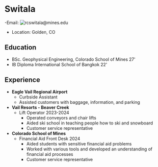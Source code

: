 # Switala
-Email: ![rcswitala@mines.edu](rcswitala@mines.edu)
- Location: Golden, CO

## Education
- BSc. Geophysical Engineering, Colorado School of Mines 27'
- IB Diploma International School of Bangkok 22'

## Experience
- **Eagle Vail Regional Airport**
	- Curbside Assistant 
	- Assisted customers with baggage, information, and parking
- **Vail Resorts - Beaver Creek**
	- Lift Operator 2023-2024
		- Operated conveyors and chair lifts
		- Aided ski school in teaching people how to ski and snowboard
		- Customer service representative
- **Colorado School of Mines**
	- Financial Aid Front Desk 2024 
		- Aided students with sensitive financial aid problems 
		- Worked with various tools and developed an understanding of financial aid processes
		- Customer service representative

